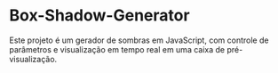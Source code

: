 # Box-Shadow-Generator
Este projeto é um gerador de sombras em JavaScript, com controle de parâmetros e visualização em tempo real em uma caixa de pré-visualização.
